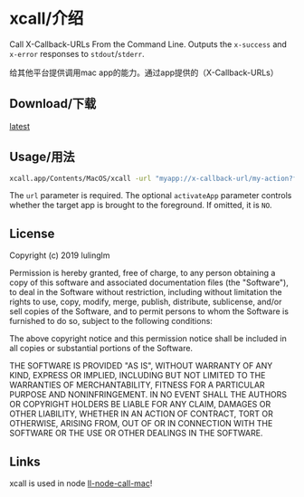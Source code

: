 # xcall/介绍
Call X-Callback-URLs From the Command Line. Outputs the `x-success` and `x-error` responses to `stdout`/`stderr`.

给其他平台提供调用mac app的能力。通过app提供的（X-Callback-URLs）

## Download/下载

[latest](https://github.com/lulinglm/xcall/releases/download/1.0.0/xcall.app.zip)

## Usage/用法

```bash
xcall.app/Contents/MacOS/xcall -url "myapp://x-callback-url/my-action?foo=bar" -activateApp YES
```

The `url` parameter is required. The optional `activateApp` parameter controls whether the target app is brought to the foreground. If omitted, it is `NO`.

## License

Copyright (c) 2019 lulinglm

Permission is hereby granted, free of charge, to any person obtaining a copy
of this software and associated documentation files (the "Software"), to deal
in the Software without restriction, including without limitation the rights
to use, copy, modify, merge, publish, distribute, sublicense, and/or sell
copies of the Software, and to permit persons to whom the Software is
furnished to do so, subject to the following conditions:

The above copyright notice and this permission notice shall be included in all
copies or substantial portions of the Software.

THE SOFTWARE IS PROVIDED "AS IS", WITHOUT WARRANTY OF ANY KIND, EXPRESS OR
IMPLIED, INCLUDING BUT NOT LIMITED TO THE WARRANTIES OF MERCHANTABILITY,
FITNESS FOR A PARTICULAR PURPOSE AND NONINFRINGEMENT. IN NO EVENT SHALL THE
AUTHORS OR COPYRIGHT HOLDERS BE LIABLE FOR ANY CLAIM, DAMAGES OR OTHER
LIABILITY, WHETHER IN AN ACTION OF CONTRACT, TORT OR OTHERWISE, ARISING FROM,
OUT OF OR IN CONNECTION WITH THE SOFTWARE OR THE USE OR OTHER DEALINGS IN THE
SOFTWARE.

## Links

xcall is used in node  [ll-node-call-mac](https://github.com/lulinglm/ll-node-call-mac)!